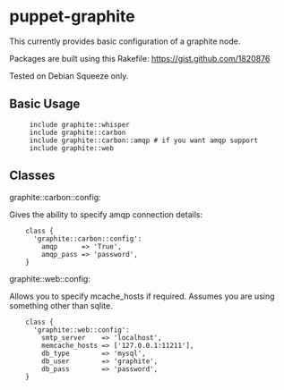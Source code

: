# puppet-graphite

This currently provides basic configuration of a graphite node.

Packages are built using this Rakefile: https://gist.github.com/1820876

Tested on Debian Squeeze only.

## Basic Usage
         include graphite::whisper
         include graphite::carbon
         include graphite::carbon::amqp # if you want amqp support
         include graphite::web

## Classes

graphite::carbon::config:

Gives the ability to specify amqp connection details:

        class {
          'graphite::carbon::config':
            amqp      => 'True',
            amqp_pass => 'password',
        }


graphite::web::config:

Allows you to specify mcache_hosts if required. Assumes you are using
something other than sqlite.

        class {
          'graphite::web::config':
            smtp_server    => 'localhost',
            memcache_hosts => ['127.0.0.1:11211'],
            db_type        => 'mysql',
            db_user        => 'graphite',
            db_pass        => 'password',
        }

